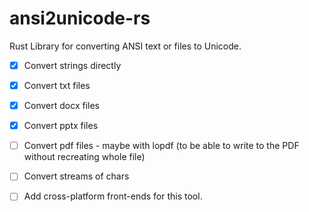 # ansi2unicode-rs
Rust Library for converting ANSI text or files to Unicode.
- [x] Convert strings directly
- [x] Convert txt files
- [x] Convert docx files
- [x] Convert pptx files
- [ ] Convert pdf files - maybe with lopdf (to be able to write to the PDF without recreating whole file)

- [ ] Convert streams of chars

- [ ] Add cross-platform front-ends for this tool.
